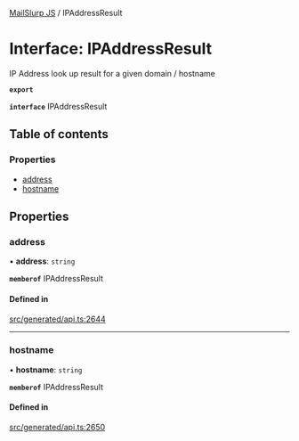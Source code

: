 [MailSlurp JS](../README.md) / IPAddressResult

# Interface: IPAddressResult

IP Address look up result for a given domain / hostname

**`export`**

**`interface`** IPAddressResult

## Table of contents

### Properties

- [address](IPAddressResult.md#address)
- [hostname](IPAddressResult.md#hostname)

## Properties

### address

• **address**: `string`

**`memberof`** IPAddressResult

#### Defined in

[src/generated/api.ts:2644](https://github.com/mailslurp/mailslurp-client/blob/8c02983/src/generated/api.ts#L2644)

___

### hostname

• **hostname**: `string`

**`memberof`** IPAddressResult

#### Defined in

[src/generated/api.ts:2650](https://github.com/mailslurp/mailslurp-client/blob/8c02983/src/generated/api.ts#L2650)
